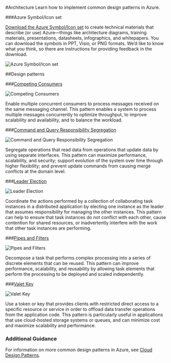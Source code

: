 <properties linkid="develop-net-architecture sublanding" urlDisplayName="" pageTitle="Architecture" metaKeywords="" description="Architecture overview that covers common design patterns" metaCanonical="" services="" documentationCenter="" videoId="" scriptId="" title="Architecture Overview" authors="robb" solutions="" manager="dongill" editor="mattshel" />

#Architecture
Learn how to implement common design patterns in Azure.

###Azure Symbol/Icon set

[Download the Azure Symbol/Icon set](http://www.microsoft.com/en-us/download/details.aspx?id=41937) to create technical materials that describe (or use) Azure—things like architecture diagrams, training materials, presentations, datasheets, infographics, and whitepapers. You can download the symbols in PPT, Visio, or PNG formats. We’d like to know what you think, so there are instructions for providing feedback in the download.

![Azure Symbol/Icon set][azure_symbols]

##Design patterns

###[Competing Consumers](http://msdn.microsoft.com/en-us/library/dn568101.aspx)

![Competing Consumers][competing_consumers]

Enable multiple concurrent consumers to process messages received on the same messaging channel. This pattern enables a system to process multiple messages concurrently to optimize throughput, to improve scalability and availability, and to balance the workload. 

###[Command and Query Responsibility Segregation](http://msdn.microsoft.com/en-us/library/dn568103.aspx)

![Command and Query Responsibility Segregation][cqrs]

Segregate operations that read data from operations that update data by using separate interfaces. This pattern can maximize performance, scalability, and security; support evolution of the system over time through higher flexibility; and prevent update commands from causing merge conflicts at the domain level.

###[Leader Election](http://msdn.microsoft.com/en-us/library/dn568104.aspx)

![Leader Election][leader_election]

Coordinate the actions performed by a collection of collaborating task instances in a distributed application by electing one instance as the leader that assumes responsibility for managing the other instances. This pattern can help to ensure that task instances do not conflict with each other, cause contention for shared resources, or inadvertently interfere with the work that other task instances are performing.

###[Pipes and Filters](http://msdn.microsoft.com/en-us/library/dn568100.aspx)

![Pipes and Filters][pipes_and_filters]

Decompose a task that performs complex processing into a series of discrete elements that can be reused. This pattern can improve performance, scalability, and reusability by allowing task elements that perform the processing to be deployed and scaled independently.

###[Valet Key](http://msdn.microsoft.com/en-us/library/dn568102.aspx)

![Valet Key][valet_key]

Use a token or key that provides clients with restricted direct access to a specific resource or service in order to offload data transfer operations from the application code. This pattern is particularly useful in applications that use cloud-hosted storage systems or queues, and can minimize cost and maximize scalability and performance.

### Additional Guidance

For information on more common design patterns in Azure, see [Cloud Design Patterns](http://msdn.microsoft.com/en-us/library/dn568099.aspx).


[competing_consumers]: ./media/architecture-overview/CompetingConsumers.png
[cqrs]: ./media/architecture-overview/CQRS.png
[leader_election]: ./media/architecture-overview/LeaderElection.png
[pipes_and_filters]: ./media/architecture-overview/PipesAndFilters.png
[valet_key]: ./media/architecture-overview/ValetKey.png
[azure_symbols]: ./media/architecture-overview/AzureSymbols.png
